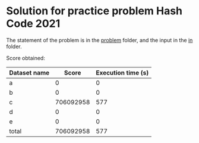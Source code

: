 # Solution for practice problem Hash Code 2021
The statement of the problem is in the [problem](./problem) folder, and the input in the [in](./in) folder.


Score obtained:

| Dataset name | Score     | Execution time (s) |
|--------------|-----------|--------------------|
| a            | 0         | 0                  |
| b            | 0         | 0                  |
| c            | 706092958 | 577                |
| d            | 0         | 0                  |
| e            | 0         | 0                  |
| total        | 706092958 | 577                |